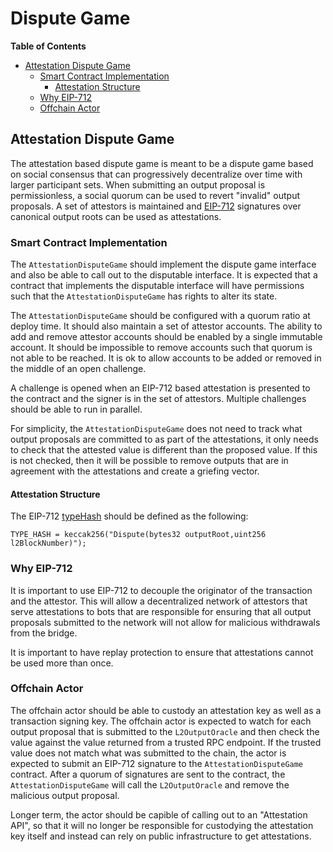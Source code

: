 # Dispute Game

<!-- START doctoc generated TOC please keep comment here to allow auto update -->
<!-- DON'T EDIT THIS SECTION, INSTEAD RE-RUN doctoc TO UPDATE -->
**Table of Contents**

- [Attestation Dispute Game](#attestation-dispute-game)
  - [Smart Contract Implementation](#smart-contract-implementation)
    - [Attestation Structure](#attestation-structure)
  - [Why EIP-712](#why-eip-712)
  - [Offchain Actor](#offchain-actor)

<!-- END doctoc generated TOC please keep comment here to allow auto update -->

## Attestation Dispute Game

The attestation based dispute game is meant to be a dispute game based on social consensus that
can progressively decentralize over time with larger participant sets. When submitting an output
proposal is permissionless, a social quorum can be used to revert "invalid" output proposals.
A set of attestors is maintained and [EIP-712](https://eips.ethereum.org/EIPS/eip-712) signatures
over canonical output roots can be used as attestations.

### Smart Contract Implementation

The `AttestationDisputeGame` should implement the dispute game interface and also be able to call
out to the disputable interface. It is expected that a contract that implements the disputable
interface will have permissions such that the `AttestationDisputeGame` has rights to alter its state.

The `AttestationDisputeGame` should be configured with a quorum ratio at deploy time. It should also
maintain a set of attestor accounts. The ability to add and remove attestor accounts should be
enabled by a single immutable account. It should be impossible to remove accounts such that quorum
is not able to be reached. It is ok to allow accounts to be added or removed in the middle of an
open challenge.

A challenge is opened when an EIP-712 based attestation is presented to the contract and the signer
is in the set of attestors. Multiple challenges should be able to run in parallel.

For simplicity, the `AttestationDisputeGame` does not need to track what output proposals are
committed to as part of the attestations, it only needs to check that the attested value is
different than the proposed value. If this is not checked, then it will be possible to remove
outputs that are in agreement with the attestations and create a griefing vector.

#### Attestation Structure

The EIP-712 [typeHash](https://eips.ethereum.org/EIPS/eip-712#rationale-for-typehash) should be
defined as the following:

```solidity
TYPE_HASH = keccak256("Dispute(bytes32 outputRoot,uint256 l2BlockNumber)");
```

### Why EIP-712

It is important to use EIP-712 to decouple the originator of the transaction and the attestor. This
will allow a decentralized network of attestors that serve attestations to bots that are responsible
for ensuring that all output proposals submitted to the network will not allow for malicious withdrawals
from the bridge.

It is important to have replay protection to ensure that attestations cannot be used more than once.

### Offchain Actor

The offchain actor should be able to custody an attestation key as well as a transaction signing key.
The offchain actor is expected to watch for each output proposal that is submitted to the
`L2OutputOracle` and then check the value against the value returned from a trusted RPC endpoint.
If the trusted value does not match what was submitted to the chain, the actor is expected to submit
an EIP-712 signature to the `AttestationDisputeGame` contract. After a quorum of signatures are sent
to the contract, the `AttestationDisputeGame` will call the `L2OutputOracle` and remove the
malicious output proposal.

Longer term, the actor should be capible of calling out to an "Attestation API", so that it will no
longer be responsible for custodying the attestation key itself and instead can rely on public
infrastructure to get attestations.
